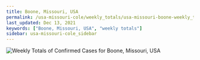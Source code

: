 ```yaml
---
title: Boone, Missouri, USA
permalink: /usa-missouri-cole/weekly_totals/usa-missouri-boone-weekly_totals.html
last_updated: Dec 13, 2021
keywords: ["Boone, Missouri, USA", "weekly totals"]
sidebar: usa-missouri-cole_sidebar
---
```


![Weekly Totals of Confirmed Cases for Boone, Missouri, USA](/covid_tracker/images/graphs/usa-missouri-boone-weekly_totals_graph.png)
